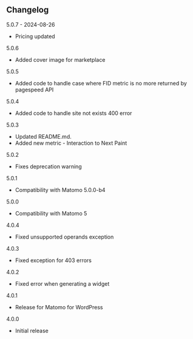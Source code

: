 ## Changelog

5.0.7 - 2024-08-26
- Pricing updated

5.0.6
- Added cover image for marketplace

5.0.5
- Added code to handle case where FID metric is no more returned by pagespeed API

5.0.4
- Added code to handle site not exists 400 error

5.0.3
- Updated README.md.
- Added new metric - Interaction to Next Paint

5.0.2
- Fixes deprecation warning

5.0.1
- Compatibility with Matomo 5.0.0-b4

5.0.0
- Compatibility with Matomo 5

4.0.4
- Fixed unsupported operands exception

4.0.3
- Fixed exception for 403 errors

4.0.2
- Fixed error when generating a widget 

4.0.1
- Release for Matomo for WordPress

4.0.0
- Initial release
